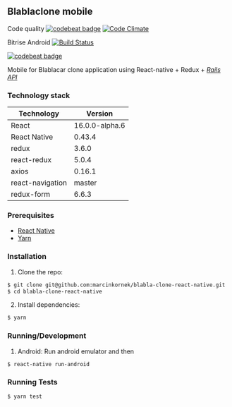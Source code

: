 ## Blablaclone mobile

Code quality
[![codebeat badge](https://codebeat.co/badges/596b9391-979e-4d68-a108-2f4fb5d3da37)](https://codebeat.co/projects/github-com-marcinkornek-blabla-clone-react-native-master)
[![Code Climate](https://codeclimate.com/github/marcinkornek/blabla-clone-react-native/badges/gpa.svg)](https://codeclimate.com/github/marcinkornek/blabla-clone-react-native)

Bitrise Android
[![Build Status](https://www.bitrise.io/app/09243049aae0e48a.svg?token=E5skTcpFhLWkS5Smfozgbg&branch=master)](https://www.bitrise.io/app/09243049aae0e48a)

[![codebeat badge](https://david-dm.org/marcinkornek/blabla-clone-react-native.svg)](https://david-dm.org/marcinkornek/blabla-clone-react-native)

Mobile for Blablacar clone application using React-native + Redux + [*Rails API*](https://github.com/marcinkornek/blabla-clone-api)

### Technology stack
| Technology       | Version          |
|------------------|------------------|
| React            | 16.0.0-alpha.6   |
| React Native     | 0.43.4           |
| redux            | 3.6.0            |
| react-redux      | 5.0.4            |
| axios            | 0.16.1           |
| react-navigation | master           |
| redux-form       | 6.6.3            |

### Prerequisites
* [React Native](https://facebook.github.io/react-native/docs/getting-started.html)
* [Yarn](https://yarnpkg.com/en/docs/install)

### Installation
1. Clone the repo:
```bash
$ git clone git@github.com:marcinkornek/blabla-clone-react-native.git
$ cd blabla-clone-react-native
```

2. Install dependencies:
```bash
$ yarn
```

### Running/Development
1. Android:
Run android emulator and then
```
$ react-native run-android
```

### Running Tests
```bash
$ yarn test
```
